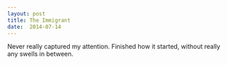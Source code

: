 ```yaml
---
layout: post
title: The Immigrant 
date:  2014-07-14 
---
```

 Never really captured my attention. Finished how it started, without really any swells in between.
